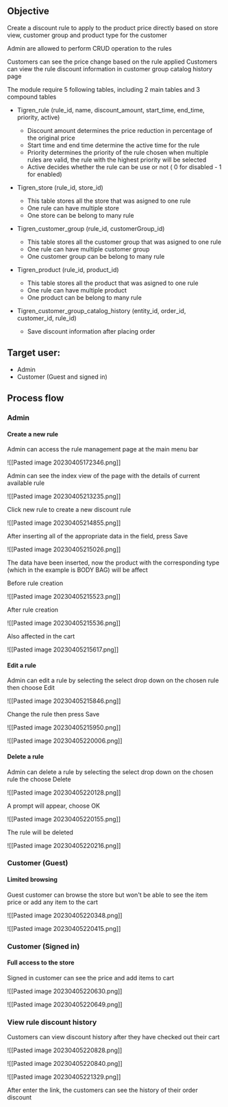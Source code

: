 

## Objective
Create a discount rule to apply to the product price directly based on store view, customer group and product type for the customer

Admin are allowed to perform CRUD operation to the rules

Customers can see the price change based on the rule applied 
Customers can view the rule discount information in customer group catalog history page

The module require 5 following tables, including 2 main tables and 3 compound tables

- Tigren_rule (rule_id, name, discount_amount, start_time, end_time, priority, active)
	- Discount amount determines the price reduction in percentage of the original price
	- Start time and end time determine the active time for the rule
	- Priority determines the priority of the rule chosen when multiple rules are valid, the rule with the highest priority will be selected
	- Active decides whether the rule can be use or not ( 0 for disabled - 1 for enabled)

- Tigren_store (rule_id, store_id)
	- This table stores all the store that was asigned to one rule
	- One rule can have multiple store
	- One store can be belong to many rule

- Tigren_customer_group (rule_id, customerGroup_id)
	- This table stores all the customer group that was asigned to one rule
	- One rule can have multiple customer group
	- One customer group can be belong to many rule

- Tigren_product (rule_id, product_id)
	- This table stores all the product that was asigned to one rule
	- One rule can have multiple product
	- One product can be belong to many rule

- Tigren_customer_group_catalog_history (entity_id, order_id, customer_id, rule_id)
	- Save discount information after placing order

## Target user: 
- Admin 
- Customer (Guest and signed in)

## Process flow

### Admin

#### Create a new rule 

Admin can access the rule management page at the main menu bar

![[Pasted image 20230405172346.png]]

Admin can see the index view of the page with the details of current available rule

![[Pasted image 20230405213235.png]]

Click new rule to create a new discount rule

![[Pasted image 20230405214855.png]]

After inserting all of the appropriate data in the field, press Save

![[Pasted image 20230405215026.png]]

The data have been inserted, now the product with the corresponding type (which in the example is BODY BAG) will be affect

Before rule creation

![[Pasted image 20230405215523.png]]

After rule creation

![[Pasted image 20230405215536.png]]

Also affected in the cart

![[Pasted image 20230405215617.png]]

#### Edit a rule

Admin can edit a rule by selecting the select drop down on the chosen rule then choose Edit

![[Pasted image 20230405215846.png]]

Change the rule then press Save

![[Pasted image 20230405215950.png]]

![[Pasted image 20230405220006.png]]

#### Delete a rule

Admin can delete a rule by selecting the select drop down on the chosen rule the choose Delete

![[Pasted image 20230405220128.png]]

A prompt will appear, choose OK

![[Pasted image 20230405220155.png]]

The rule will be deleted

![[Pasted image 20230405220216.png]]

### Customer (Guest)

#### Limited browsing

Guest customer can browse the store but won't be able to see the item price or add any item to the cart

![[Pasted image 20230405220348.png]]

![[Pasted image 20230405220415.png]]

### Customer (Signed in)

#### Full access to the store

Signed in customer can see the price and add items to cart

![[Pasted image 20230405220630.png]]

![[Pasted image 20230405220649.png]]

### View rule discount history

Customers can view discount history after they have checked out their cart

![[Pasted image 20230405220828.png]]

![[Pasted image 20230405220840.png]]

![[Pasted image 20230405221329.png]]

After enter the link, the customers can see the history of their order discount

